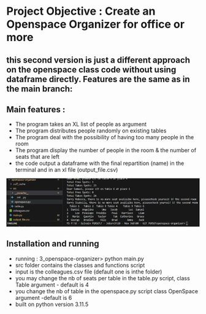 # Project Objective : Create an Openspace Organizer for office or more

## this second version is just a different approach on the openspace class code without using dataframe directly. Features are the same as in the main branch:

## Main features : 
- The program takes an XL list of people as argument
- The program distributes people randomly on existing tables
- The program deal with the possibility of having too many people in the room
- The program display the number of people in the room & the number of seats that are left
- the code output a dataframe with the final repartition (name) in the terminal and in an xl file (output_file.csv)


![Alt text](image.png)


## Installation and running
- running :   3_openspace-organizer> python main.py
- src folder contains the classes and functions script 
- input is the colleagues.csv file (default one is  inthe folder) 
- you may change the nb of seats per table in the table.py script, class Table argument - default is 4 
- you change the nb of table in the openspace.py script class OpenSpace argument -default is 6  
- built on python version 3.11.5


